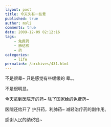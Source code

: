 ```yaml
---
layout: post
title: 今天头有一些晕
published: true
author: moli
comments: true
date: 2009-12-09 02:12:16
tags:
    - 免费药
    - 肺结核
    - 药
categories:
    - life
permalink: /archives/431.html
---
```

不是很晕~ 只是感觉有些缓缓的 晕。。
  
不是很明显。
  
今天拿到医院开的药~ 除了国家给的免费药~
  
医院还给开了 护肝药，利肺药~ 减轻治疗药的副作用。
  
感谢人民的纳税钱~